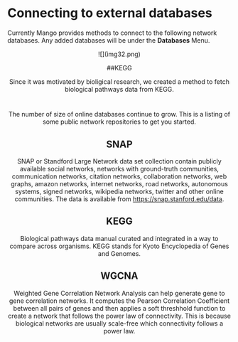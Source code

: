 # Connecting to external databases

Currently Mango provides methods to connect to the following network databases. Any added databases will be under the **Databases** Menu.
<center>
![](img32.png)

##KEGG

Since it was motivated by bioligical research, we created a method to fetch biological pathways data from KEGG. 


#
The number of size of online databases continue to grow. This is a listing of some public network repositories to get you started.


SNAP
--
SNAP or Standford Large Network data set collection contain publicly available social networks, networks with ground-truth communities, communication networks, citation networks, collaboration networks, web graphs, amazon networks, internet networks, road networks, autonomous systems, signed networks, wikipedia networks, twitter and other online communities. The data is available from https://snap.stanford.edu/data. 

KEGG
---
Biological pathways data manual curated and integrated in a way to compare across organisms. KEGG stands for Kyoto Encyclopedia of Genes and Genomes.

WGCNA
---
Weighted Gene Correlation Network Analysis can help generate gene to gene correlation networks. It computes the Pearson Correlation Coefficient between all pairs of genes and then applies a soft threshhold function to create a network that follows the power law of connectivity. This is because biological networks are usually scale-free which connectivity follows a power law.